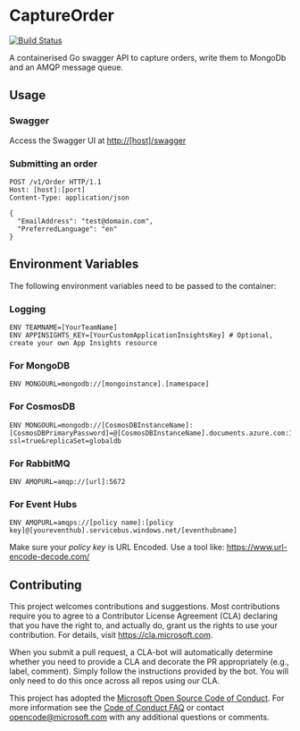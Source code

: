 
# CaptureOrder

[![Build Status](https://dev.azure.com/theazurechallenge/Kubernetes/_apis/build/status/Code/Azure.azch-captureorder)](https://dev.azure.com/theazurechallenge/Kubernetes/_build/latest?definitionId=10)

A containerised Go swagger API to capture orders, write them to MongoDb and an AMQP message queue.



## Usage
### Swagger

Access the Swagger UI at [http://[host]/swagger]()

### Submitting an order

```
POST /v1/Order HTTP/1.1
Host: [host]:[port]
Content-Type: application/json

{
  "EmailAddress": "test@domain.com",
  "PreferredLanguage": "en"
}
```

## Environment Variables

The following environment variables need to be passed to the container:

### Logging

```
ENV TEAMNAME=[YourTeamName]
ENV APPINSIGHTS_KEY=[YourCustomApplicationInsightsKey] # Optional, create your own App Insights resource
```

### For MongoDB

```
ENV MONGOURL=mongodb://[mongoinstance].[namespace]
```

### For CosmosDB

```
ENV MONGOURL=mongodb://[CosmosDBInstanceName]:[CosmosDBPrimaryPassword]=@[CosmosDBInstanceName].documents.azure.com:10255/?ssl=true&replicaSet=globaldb
```

### For RabbitMQ

```
ENV AMQPURL=amqp://[url]:5672
```

### For Event Hubs

```
ENV AMQPURL=amqps://[policy name]:[policy key]@[youreventhub].servicebus.windows.net/[eventhubname]
```

Make sure your _policy key_ is URL Encoded. Use a tool like: <https://www.url-encode-decode.com/>

## Contributing

This project welcomes contributions and suggestions.  Most contributions require you to agree to a
Contributor License Agreement (CLA) declaring that you have the right to, and actually do, grant us
the rights to use your contribution. For details, visit https://cla.microsoft.com.

When you submit a pull request, a CLA-bot will automatically determine whether you need to provide
a CLA and decorate the PR appropriately (e.g., label, comment). Simply follow the instructions
provided by the bot. You will only need to do this once across all repos using our CLA.

This project has adopted the [Microsoft Open Source Code of Conduct](https://opensource.microsoft.com/codeofconduct/).
For more information see the [Code of Conduct FAQ](https://opensource.microsoft.com/codeofconduct/faq/) or
contact [opencode@microsoft.com](mailto:opencode@microsoft.com) with any additional questions or comments.
